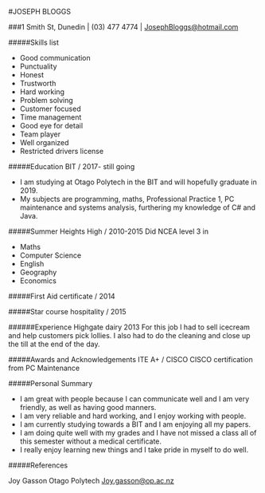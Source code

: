 #JOSEPH BLOGGS

###1 Smith St, Dunedin | (03) 477 4774 | JosephBloggs@hotmail.com

#####Skills list
* Good communication
*	Punctuality
*	Honest
*	Trustworth
*	Hard working
*	Problem solving
*	Customer focused
*	Time management
*	Good eye for detail
*	Team player
*	Well organized
*	Restricted drivers license

#####Education
BIT / 2017- still going
* I am studying at Otago Polytech in the BIT and will hopefully graduate in 2019. 
* My subjects are programming, maths, Professional Practice 1, PC maintenance and systems analysis, furthering my knowledge of C# and Java.

#####Summer Heights High / 2010-2015
Did NCEA level 3 in
*	Maths
*	Computer Science
*	English
*	Geography
*	Economics

#####First Aid certificate / 2014

#####Star course hospitality / 2015

######Experience
Highgate dairy
2013
For this job I had to sell icecream and help customers pick lollies. I also had to do the cleaning and close up the till at the end of the day.

#####Awards and Acknowledgements
ITE A+ / CISCO
CISCO certification from PC Maintenance

#####Personal Summary
* I am great with people because I can communicate well and I am very friendly, as well as having good manners. 
* I am very reliable and hard working, and I enjoy working with people.
* I am currently studying towards a BIT and I am enjoying all my papers. 
* I am doing quite well with my grades and I have not missed a class all of this semester without a medical certificate. 
* I really enjoy learning new things and I take pride in myself to do well.

#####References

Joy Gasson
Otago Polytech
Joy.gasson@op.ac.nz
